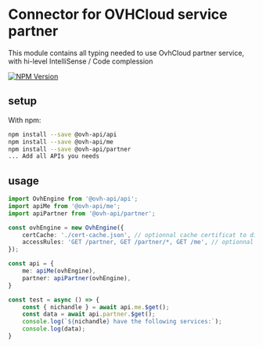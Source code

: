 # Connector for OVHCloud service partner

This module contains all typing needed to use OvhCloud partner service, with hi-level IntelliSense / Code complession

[![NPM Version](https://img.shields.io/npm/v/@ovh-api/partner.svg?style=flat)](https://www.npmjs.org/package/@ovh-api/partner)

## setup

With npm:
````bash
npm install --save @ovh-api/api
npm install --save @ovh-api/me
npm install --save @ovh-api/partner
... Add all APIs you needs
````

## usage

````typescript
import OvhEngine from '@ovh-api/api';
import apiMe from '@ovh-api/me';
import apiPartner from '@ovh-api/partner';

const ovhEngine = new OvhEngine({ 
    certCache: './cert-cache.json', // optionnal cache certificat to disk
    accessRules: 'GET /partner, GET /partner/*, GET /me', // optionnal limit the requested privileges.
});

const api = {
    me: apiMe(ovhEngine),
    partner: apiPartner(ovhEngine),
}

const test = async () => {
    const { nichandle } = await api.me.$get();
    const data = await api.partner.$get();
    console.log(`${nichandle} have the following services:`);
    console.log(data);
}

````